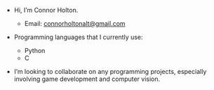 - Hi, I’m Connor Holton.
  - Email: connorholtonalt@gmail.com

- Programming languages that I currently use:
  - Python
  - C
    
- I’m looking to collaborate on any programming projects, especially involving game development and computer vision.
